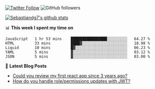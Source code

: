 <!--
[![visitors](https://visitor-badge.glitch.me/badge?page_id=sebastiandg7.sebastiandg7)](https://github.com/sebastiandg7)
-->
[![Twitter Follow](https://img.shields.io/twitter/follow/sebastiandg7?style=social&label=Follow)](https://twitter.com/sebastiandg7)
![GitHub followers](https://img.shields.io/github/followers/sebastiandg7?label=Follow&style=social)

[![Sebastiandg7's github stats](https://github-readme-stats.vercel.app/api?username=sebastiandg7)](https://github.com/anuraghazra/github-readme-stats)

📊 **This week I spent my time on**
<!--START_SECTION:waka-->
```text
JavaScript   1 hr 53 mins    ████████████████░░░░░░░░░   64.27 % 
HTML         33 mins         ████▓░░░░░░░░░░░░░░░░░░░░   18.98 % 
Liquid       10 mins         █▓░░░░░░░░░░░░░░░░░░░░░░░   06.23 % 
YAML         5 mins          ▓░░░░░░░░░░░░░░░░░░░░░░░░   03.12 % 
JSON         5 mins          ▓░░░░░░░░░░░░░░░░░░░░░░░░   03.00 % 
```
<!--END_SECTION:waka-->

📕 **Latest Blog Posts**
<!-- BLOG-POST-LIST:START -->
- [Could you review my first react app since 3 years ago?](https://dev.to/sebastiandg7/could-you-review-my-first-react-app-since-3-years-ago-3nbh)
- [How do you handle role/permissions updates with JWT?](https://dev.to/sebastiandg7/how-do-you-handle-role-permissions-updates-with-jwt-3778)
<!-- BLOG-POST-LIST:END -->

